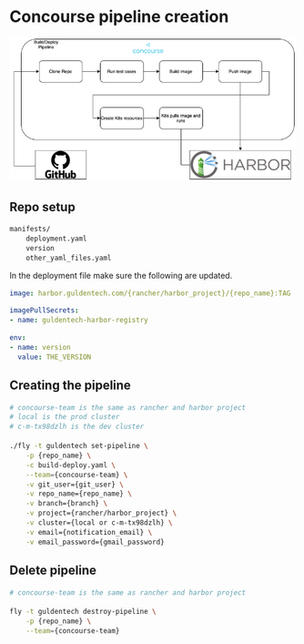 # Concourse pipeline creation

![diagram](build_deploy.png)

## Repo setup

```bash
manifests/
	deployment.yaml
	version
	other_yaml_files.yaml
```

In the deployment file make sure the following are updated.

```yaml
image: harbor.guldentech.com/{rancher/harbor_project}/{repo_name}:TAG
```

```yaml
imagePullSecrets:
- name: guldentech-harbor-registry
```

```yaml
env:
- name: version
  value: THE_VERSION
```

## Creating the pipeline

```bash
# concourse-team is the same as rancher and harbor project
# local is the prod cluster
# c-m-tx98dzlh is the dev cluster

./fly -t guldentech set-pipeline \
	-p {repo_name} \
	-c build-deploy.yaml \
	--team={concourse-team} \
	-v git_user={git_user} \
	-v repo_name={repo_name} \
	-v branch={branch} \
	-v project={rancher/harbor_project} \
	-v cluster={local or c-m-tx98dzlh} \
	-v email={notification_email} \
	-v email_password={gmail_password}
```

## Delete pipeline

```bash
# concourse-team is the same as rancher and harbor project

fly -t guldentech destroy-pipeline \
	-p {repo_name} \
	--team={concourse-team}
```
